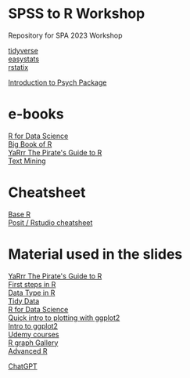 # SPSS to R Workshop
Repository for SPA 2023 Workshop

[tidyverse](https://www.tidyverse.org/packages/) </br>
[easystats](https://easystats.github.io/easystats/) </br>
[rstatix](https://github.com/kassambara/rstatix) </br>

[Introduction to Psych Package](https://cran.r-project.org/web/packages/psych/vignettes/intro.pdf)


# e-books
[R for Data Science](https://r4ds.had.co.nz/index.html) </br>
[Big Book of R](https://www.bigbookofr.com/) </br>
[YaRrr The Pirate's Guide to R](https://bookdown.org/ndphillips/YaRrr/) </br>
[Text Mining](https://www.tidytextmining.com/) </br>


# Cheatsheet

[Base R](https://iqss.github.io/dss-workshops/R/Rintro/base-r-cheat-sheet.pdf) </br>
[Posit / Rstudio cheatsheet](https://posit.co/resources/cheatsheets/?type=posit-cheatsheets&_page=2/) </br>

# Material used in the slides
[YaRrr The Pirate's Guide to R](https://bookdown.org/ndphillips/YaRrr/) </br>
[First steps in R](http://venus.ifca.unican.es/Rintro/dataStruct.html) </br>
[Data Type in R](https://www.guru99.com/r-data-types-operator.html) </br>
[Tidy Data](https://www.openscapes.org/blog/2020/10/12/tidy-data/) </br>
[R for Data Science](https://r4ds.had.co.nz/index.html) </br>
[Quick intro to plotting with ggplot2](https://towardsdatascience.com/a-quick-introduction-to-ggplot2-d406f83bb9c9) </br>
[Intro to ggplot2](https://uc-r.github.io/ggplot_intro) </br>
[Udemy courses](https://www.udemy.com/course/r-programming/learn/lecture/4721396#learning-tools) </br>
[R graph Gallery](https://r-graph-gallery.com/) </br>
[Advanced R](https://adv-r.hadley.nz/index.html) </br>




[ChatGPT](https://chat.openai.com/chat) </br>

